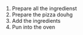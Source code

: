 1. Prepare all the ingredienst
2. Prepare the pizza douhg
3. Add the ingredients
4. Pun into the oven